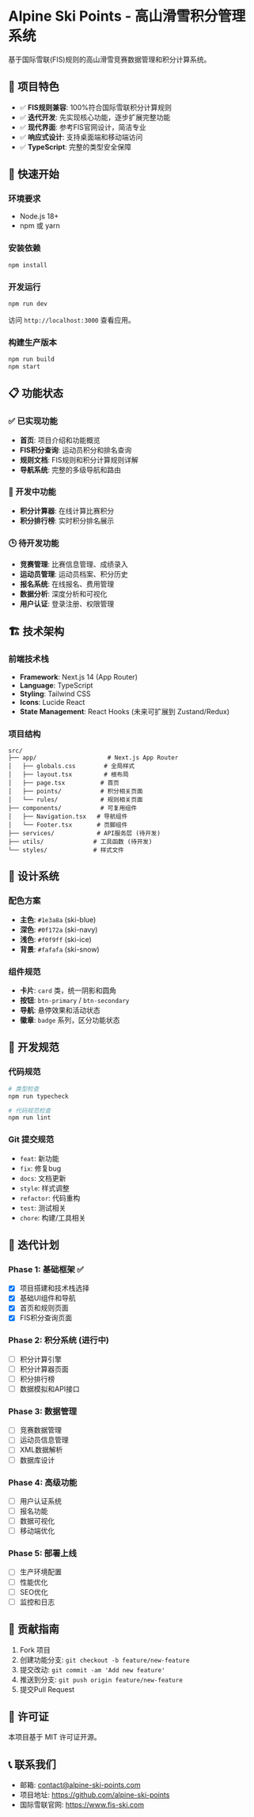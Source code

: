 # Alpine Ski Points - 高山滑雪积分管理系统

基于国际雪联(FIS)规则的高山滑雪竞赛数据管理和积分计算系统。

## 🎿 项目特色

- ✅ **FIS规则兼容**: 100%符合国际雪联积分计算规则
- ✅ **迭代开发**: 先实现核心功能，逐步扩展完整功能
- ✅ **现代界面**: 参考FIS官网设计，简洁专业
- ✅ **响应式设计**: 支持桌面端和移动端访问
- ✅ **TypeScript**: 完整的类型安全保障

## 🚀 快速开始

### 环境要求

- Node.js 18+
- npm 或 yarn

### 安装依赖

```bash
npm install
```

### 开发运行

```bash
npm run dev
```

访问 `http://localhost:3000` 查看应用。

### 构建生产版本

```bash
npm run build
npm start
```

## 📋 功能状态

### ✅ 已实现功能

- **首页**: 项目介绍和功能概览
- **FIS积分查询**: 运动员积分和排名查询
- **规则文档**: FIS规则和积分计算规则详解
- **导航系统**: 完整的多级导航和路由

### 🔄 开发中功能

- **积分计算器**: 在线计算比赛积分
- **积分排行榜**: 实时积分排名展示

### 🕒 待开发功能

- **竞赛管理**: 比赛信息管理、成绩录入
- **运动员管理**: 运动员档案、积分历史
- **报名系统**: 在线报名、费用管理
- **数据分析**: 深度分析和可视化
- **用户认证**: 登录注册、权限管理

## 🏗️ 技术架构

### 前端技术栈

- **Framework**: Next.js 14 (App Router)
- **Language**: TypeScript
- **Styling**: Tailwind CSS
- **Icons**: Lucide React
- **State Management**: React Hooks (未来可扩展到 Zustand/Redux)

### 项目结构

```
src/
├── app/                    # Next.js App Router
│   ├── globals.css        # 全局样式
│   ├── layout.tsx         # 根布局
│   ├── page.tsx          # 首页
│   ├── points/           # 积分相关页面
│   └── rules/            # 规则相关页面
├── components/           # 可复用组件
│   ├── Navigation.tsx   # 导航组件
│   └── Footer.tsx       # 页脚组件
├── services/            # API服务层 (待开发)
├── utils/              # 工具函数 (待开发)
└── styles/             # 样式文件
```

## 🎨 设计系统

### 配色方案

- **主色**: `#1e3a8a` (ski-blue)
- **深色**: `#0f172a` (ski-navy)
- **浅色**: `#f0f9ff` (ski-ice)
- **背景**: `#fafafa` (ski-snow)

### 组件规范

- **卡片**: `card` 类，统一阴影和圆角
- **按钮**: `btn-primary` / `btn-secondary`
- **导航**: 悬停效果和活动状态
- **徽章**: `badge` 系列，区分功能状态

## 📝 开发规范

### 代码规范

```bash
# 类型检查
npm run typecheck

# 代码规范检查
npm run lint
```

### Git 提交规范

- `feat`: 新功能
- `fix`: 修复bug
- `docs`: 文档更新
- `style`: 样式调整
- `refactor`: 代码重构
- `test`: 测试相关
- `chore`: 构建/工具相关

## 🔄 迭代计划

### Phase 1: 基础框架 ✅
- [x] 项目搭建和技术栈选择
- [x] 基础UI组件和导航
- [x] 首页和规则页面
- [x] FIS积分查询页面

### Phase 2: 积分系统 (进行中)
- [ ] 积分计算引擎
- [ ] 积分计算器页面
- [ ] 积分排行榜
- [ ] 数据模拟和API接口

### Phase 3: 数据管理
- [ ] 竞赛数据管理
- [ ] 运动员信息管理
- [ ] XML数据解析
- [ ] 数据库设计

### Phase 4: 高级功能
- [ ] 用户认证系统
- [ ] 报名功能
- [ ] 数据可视化
- [ ] 移动端优化

### Phase 5: 部署上线
- [ ] 生产环境配置
- [ ] 性能优化
- [ ] SEO优化
- [ ] 监控和日志

## 🤝 贡献指南

1. Fork 项目
2. 创建功能分支: `git checkout -b feature/new-feature`
3. 提交改动: `git commit -am 'Add new feature'`
4. 推送到分支: `git push origin feature/new-feature`
5. 提交Pull Request

## 📄 许可证

本项目基于 MIT 许可证开源。

## 📞 联系我们

- 邮箱: contact@alpine-ski-points.com
- 项目地址: https://github.com/alpine-ski-points
- 国际雪联官网: https://www.fis-ski.com